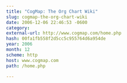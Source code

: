 ```yaml
---
title: "CogMap: The Org Chart Wiki"
slug: cogmap-the-org-chart-wiki
date: 2006-12-06 22:46:53 -0600
category: 
external-url: http://www.cogmap.com/home.php
hash: 00fa1fb558f2d5cc5c955764d6a954de
year: 2006
month: 12
scheme: http
host: www.cogmap.com
path: /home.php

---
```



